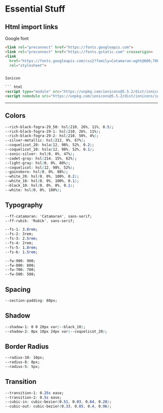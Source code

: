 # Essential Stuff

## Html import links

Google font

``` html
<link rel="preconnect" href="https://fonts.googleapis.com">
<link rel="preconnect" href="https://fonts.gstatic.com" crossorigin>
<link
  href="https://fonts.googleapis.com/css2?family=Catamaran:wght@600;700;800;900&family=Rubik:wght@400;500;800&display=swap"
  rel="stylesheet">


Ionicon

``` html
<script type="module" src="https://unpkg.com/ionicons@5.5.2/dist/ionicons/ionicons.esm.js"></script>
<script nomodule src="https://unpkg.com/ionicons@5.5.2/dist/ionicons/ionicons.js"></script>
```

---

## Colors

``` css
--rich-black-fogra-29_50: hsl(210, 26%, 11%, 0.5);
--rich-black-fogra-29-1: hsl(210, 26%, 11%);
--rich-black-fogra-29-2: hsl(210, 50%, 4%);
--silver-metallic: hsl(212, 9%, 67%);
--coquelicot_20: hsla(12, 98%, 52%, 0.2);
--coquelicot_10: hsla(12, 98%, 52%, 0.1);
--sonic-silver: hsl(0, 0%, 47%);
--cadet-gray: hsl(214, 15%, 62%);
--light-gray: hsl(0, 0%, 80%);
--coquelicot: hsl(12, 98%, 52%);
--gainsboro: hsl(0, 0%, 88%);
--white_20: hsl(0, 0%, 100%, 0.2);
--white_10: hsl(0, 0%, 100%, 0.1);
--black_10: hsl(0, 0%, 0%, 0.1);
--white: hsl(0, 0%, 100%);
```

## Typography

``` css
--ff-catamaran: 'Catamaran', sans-serif;
--ff-rubik: 'Rubik', sans-serif;

--fs-1: 3.8rem;
--fs-2: 3rem;
--fs-3: 2.5rem;
--fs-4: 2rem;
--fs-5: 1.8rem;
--fs-6: 1.5rem;

--fw-900: 900;
--fw-800: 800;
--fw-700: 700;
--fw-500: 500;
```

## Spacing

``` css
--section-padding: 80px;
```

## Shadow

``` css
--shadow-1: 0 0 20px var(--black_10);
--shadow-2: 0px 10px 24px var(--coquelicot_20);
```

## Border Radius

``` css
--radius-10: 10px;
--radius-8: 8px;
--radius-5: 5px;
```

## Transition

``` css
--transition-1: 0.25s ease;
--transition-2: 0.5s ease;
--cubic-in: cubic-bezier(0.51, 0.03, 0.64, 0.28);
--cubic-out: cubic-bezier(0.33, 0.85, 0.4, 0.96);
```
